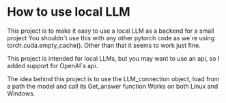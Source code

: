 # How to use local LLM

This project is to make it easy to use a local LLM as a backend for a small project
You shouldn´t use this with any other pytorch code as we´re using torch.cuda.empty_cache().
Other than that it seems to work just fine.

This project is intended for local LLMs, but you may want to use an api, so I added support for OpenAI´s api.

The idea behind this project is to use the LLM_connection object, load from a path the model and call its Get_answer function
Works on both Linux and Windows.
